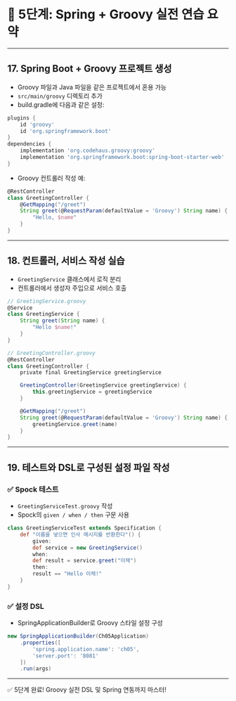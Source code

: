 # 🧩 5단계: Spring + Groovy 실전 연습 요약

---

## 17. Spring Boot + Groovy 프로젝트 생성

- Groovy 파일과 Java 파일을 같은 프로젝트에서 혼용 가능
- `src/main/groovy` 디렉토리 추가
- build.gradle에 다음과 같은 설정:
```groovy
plugins {
    id 'groovy'
    id 'org.springframework.boot'
}
dependencies {
    implementation 'org.codehaus.groovy:groovy'
    implementation 'org.springframework.boot:spring-boot-starter-web'
}
```
- Groovy 컨트롤러 작성 예:
```groovy
@RestController
class GreetingController {
    @GetMapping("/greet")
    String greet(@RequestParam(defaultValue = 'Groovy') String name) {
        "Hello, $name"
    }
}
```

---

## 18. 컨트롤러, 서비스 작성 실습

- `GreetingService` 클래스에서 로직 분리
- 컨트롤러에서 생성자 주입으로 서비스 호출

```groovy
// GreetingService.groovy
@Service
class GreetingService {
    String greet(String name) {
        "Hello $name!"
    }
}

// GreetingController.groovy
@RestController
class GreetingController {
    private final GreetingService greetingService

    GreetingController(GreetingService greetingService) {
        this.greetingService = greetingService
    }

    @GetMapping("/greet")
    String greet(@RequestParam(defaultValue = 'Groovy') String name) {
        greetingService.greet(name)
    }
}
```

---

## 19. 테스트와 DSL로 구성된 설정 파일 작성

### ✅ Spock 테스트
- `GreetingServiceTest.groovy` 작성
- Spock의 `given / when / then` 구문 사용

```groovy
class GreetingServiceTest extends Specification {
    def "이름을 넣으면 인사 메시지를 반환한다"() {
        given:
        def service = new GreetingService()
        when:
        def result = service.greet("이채")
        then:
        result == "Hello 이채!"
    }
}
```

### ✅ 설정 DSL
- SpringApplicationBuilder로 Groovy 스타일 설정 구성

```groovy
new SpringApplicationBuilder(Ch05Application)
    .properties([
        'spring.application.name': 'ch05',
        'server.port': '8081'
    ])
    .run(args)
```

---

✅ 5단계 완료! Groovy 실전 DSL 및 Spring 연동까지 마스터!